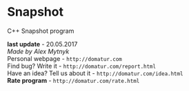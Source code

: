 # Snapshot
C++ Snapshot program

__last update__ - 20.05.2017  
_Made by Alex Mytnyk_  
Personal webpage - `http://domatur.com`  
Find bug? Write it - `http://domatur.com/report.html`  
Have an idea? Tell us about it - `http://domatur.com/idea.html`  
__Rate program__ -  `http://domatur.com/rate.html`
